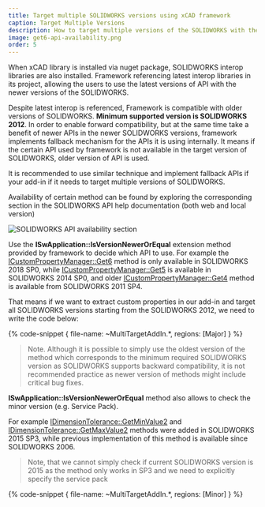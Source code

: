 ```yaml
---
title: Target multiple SOLIDWORKS versions using xCAD framework
caption: Target Multiple Versions
description: How to target multiple versions of the SOLIDWORKS with the same code base using xCAD framework
image: get6-api-availability.png
order: 5
---
```

When xCAD library is installed via nuget package, SOLIDWORKS interop libraries are also installed. Framework referencing latest interop libraries in its project, allowing the users to use the latest versions of API with the newer versions of the SOLIDWORKS.

Despite latest interop is referenced, Framework is compatible with older versions of SOLIDWORKS. **Minimum supported version is SOLIDWORKS 2012**. In order to enable forward compatibility, but at the same time take a benefit of newer APIs in the newer SOLIDWORKS versions, framework implements fallback mechanism for the APIs it is using internally.  It means if the certain API used by framework is not available in the target version of SOLIDWORKS, older version of API is used.

It is recommended to use similar technique and implement fallback APIs if your add-in if it needs to target multiple versions of SOLIDWORKS. 

Availability of certain method can be found by exploring the corresponding section in the SOLIDWORKS API help documentation (both web and local version)

![SOLIDWORKS API availability section](get6-api-availability.png)

Use the **ISwApplication::IsVersionNewerOrEqual** extension method provided by framework to decide which API to use. For example the [ICustomPropertyManager::Get6](http://help.solidworks.com/2019/english/api/sldworksapi/SolidWorks.Interop.sldworks~SolidWorks.Interop.sldworks.ICustomPropertyManager~Get6.html) method is only available in SOLIDWORKS 2018 SP0, while [ICustomPropertyManager::Get5](http://help.solidworks.com/2019/english/api/sldworksapi/SolidWorks.Interop.sldworks~SolidWorks.Interop.sldworks.ICustomPropertyManager~Get5.html) is available in SOLIDWORKS 2014 SP0, and older [ICustomPropertyManager::Get4](http://help.solidworks.com/2019/english/api/sldworksapi/SolidWorks.Interop.sldworks~SolidWorks.Interop.sldworks.ICustomPropertyManager~Get4.html) method is available from SOLIDWORKS 2011 SP4.

That means if we want to extract custom properties in our add-in and target all SOLIDWORKS versions starting from the SOLIDWORKS 2012, we need to write the code below:

{% code-snippet { file-name: ~MultiTargetAddIn.*, regions: [Major] } %}

> Note. Although it is possible to simply use the oldest version of the method which corresponds to the minimum required SOLIDWORKS version as SOLIDWORKS supports backward compatibility, it is not recommended practice as newer version of methods might include critical bug fixes.

**ISwApplication::IsVersionNewerOrEqual** method also allows to check the minor version (e.g. Service Pack).

For example [IDimensionTolerance::GetMinValue2](http://help.solidworks.com/2019/english/api/sldworksapi/solidworks.interop.sldworks~solidworks.interop.sldworks.idimensiontolerance~getminvalue2.html) and [IDimensionTolerance::GetMaxValue2](http://help.solidworks.com/2019/english/api/sldworksapi/solidworks.interop.sldworks~solidworks.interop.sldworks.idimensiontolerance~getmaxvalue2.html) methods were added in SOLIDWORKS 2015 SP3, while previous implementation of this method is available since SOLIDWORKS 2006.

> Note, that we cannot simply check if current SOLIDWORKS version is 2015 as the method only works in SP3 and we need to explicitly specify the service pack

{% code-snippet { file-name: ~MultiTargetAddIn.*, regions: [Minor] } %}
